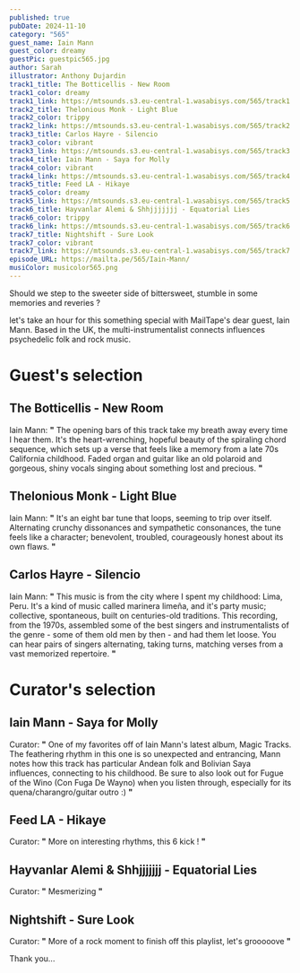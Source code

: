 ```yaml
---
published: true
pubDate: 2024-11-10
category: "565"
guest_name: Iain Mann
guest_color: dreamy
guestPic: guestpic565.jpg
author: Sarah
illustrator: Anthony Dujardin
track1_title: The Botticellis - New Room
track1_color: dreamy
track1_link: https://mtsounds.s3.eu-central-1.wasabisys.com/565/track1.mp3
track2_title: Thelonious Monk - Light Blue
track2_color: trippy
track2_link: https://mtsounds.s3.eu-central-1.wasabisys.com/565/track2.mp3
track3_title: Carlos Hayre - Silencio
track3_color: vibrant
track3_link: https://mtsounds.s3.eu-central-1.wasabisys.com/565/track3.mp3
track4_title: Iain Mann - Saya for Molly
track4_color: vibrant
track4_link: https://mtsounds.s3.eu-central-1.wasabisys.com/565/track4.mp3
track5_title: Feed LA - Hikaye
track5_color: dreamy
track5_link: https://mtsounds.s3.eu-central-1.wasabisys.com/565/track5.mp3
track6_title: Hayvanlar Alemi & Shhjjjjjjj - Equatorial Lies
track6_color: trippy
track6_link: https://mtsounds.s3.eu-central-1.wasabisys.com/565/track6.mp3
track7_title: Nightshift - Sure Look
track7_color: vibrant
track7_link: https://mtsounds.s3.eu-central-1.wasabisys.com/565/track7.mp3
episode_URL: https://mailta.pe/565/Iain-Mann/
musiColor: musicolor565.png
---
```

Should we step to the sweeter side of bittersweet, stumble in some memories and reveries ?

let's take an hour for this something special with MailTape's dear guest, Iain Mann. Based in the UK, the multi-instrumentalist connects influences psychedelic folk and rock music.   

# Guest's selection

## The Botticellis - New Room

 Iain Mann: **"** The opening bars of this track take my breath away every time I hear them. It's the heart-wrenching, hopeful beauty of the spiraling chord sequence, which sets up a verse that feels like a memory from a late 70s California childhood. Faded organ and guitar like an old polaroid and gorgeous, shiny vocals singing about something lost and precious. **"** 

## Thelonious Monk - Light Blue

 Iain Mann: **"** It's an eight bar tune that loops, seeming to trip over itself. Alternating crunchy dissonances and sympathetic consonances, the tune feels like a character; benevolent, troubled, courageously honest about its own flaws. **"** 

## Carlos Hayre - Silencio

 Iain Mann: **"** This music is from the city where I spent my childhood: Lima, Peru. It's a kind of music called marinera limeña, and it's party music; collective, spontaneous, built on centuries-old traditions. This recording, from the 1970s, assembled some of the best singers and instrumentalists of the genre - some of them old men by then - and had them let loose. You can hear pairs of singers alternating, taking turns, matching verses from a vast memorized repertoire. **"** 

# Curator's selection

## Iain Mann - Saya for Molly

 Curator: **"** One of my favorites off of Iain Mann's latest album, Magic Tracks. The feathering rhythm in this one is so unexpected and entrancing, Mann notes how this track has particular Andean folk and Bolivian Saya influences, connecting to his childhood. Be sure to also look out for Fugue of the Wino (Con Fuga De Wayno) when you listen through, especially for its quena/charangro/guitar outro :) **"** 

## Feed LA - Hikaye

 Curator: **"** More on interesting rhythms, this 6 kick ! **"** 

## Hayvanlar Alemi & Shhjjjjjjj - Equatorial Lies

 Curator: **"** Mesmerizing **"** 

## Nightshift - Sure Look

 Curator: **"** More of a rock moment to finish off this playlist, let's grooooove **"** 

 Thank you...
